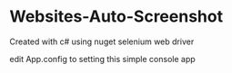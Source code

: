 # Websites-Auto-Screenshot

Created with c# using nuget selenium web driver

edit App.config to setting this simple console app
